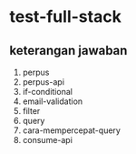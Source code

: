 # test-full-stack

## keterangan jawaban
1. perpus
2. perpus-api
3. if-conditional
4. email-validation
5. filter
6. query
7. cara-mempercepat-query
8. consume-api
